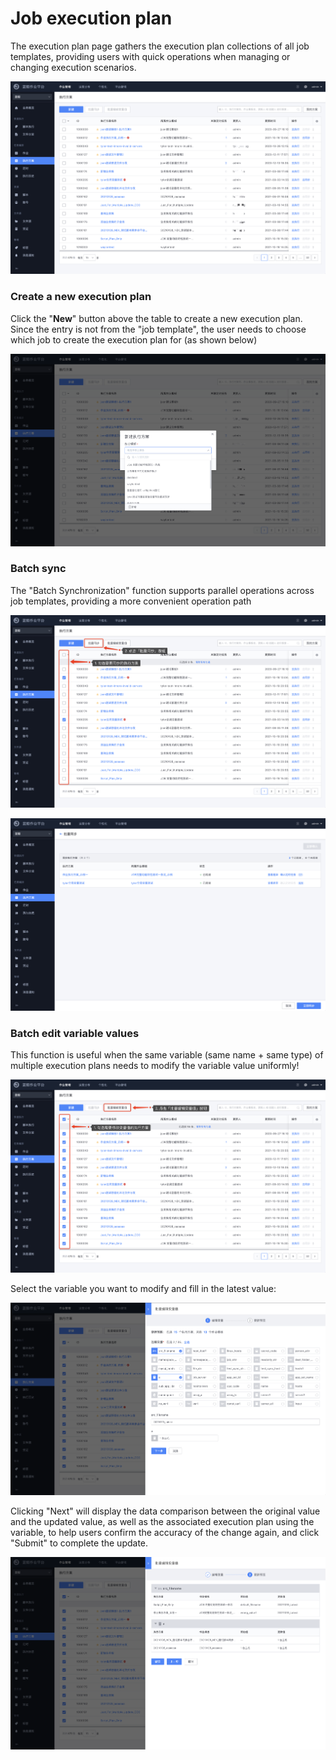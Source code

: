 # Job execution plan

The execution plan page gathers the execution plan collections of all job templates, providing users with quick operations when managing or changing execution scenarios.

![image-20211019205239955](media/image-20211019205239955.png)

### Create a new execution plan

Click the "**New**" button above the table to create a new execution plan. Since the entry is not from the "job template", the user needs to choose which job to create the execution plan for (as shown below)

![image-20211019205335793](media/image-20211019205335793.png)

### Batch sync

The "Batch Synchronization" function supports parallel operations across job templates, providing a more convenient operation path

![image-20211019205733440](media/image-20211019205733440.png)

![image-20211019205918026](media/image-20211019205918026.png)

### Batch edit variable values

This function is useful when the same variable (same name + same type) of multiple execution plans needs to modify the variable value uniformly!

![image-20211019210055662](media/image-20211019210055662.png)

Select the variable you want to modify and fill in the latest value:

![image-20211019210413403](media/image-20211019210413403.png)

Clicking "Next" will display the data comparison between the original value and the updated value, as well as the associated execution plan using the variable, to help users confirm the accuracy of the change again, and click "Submit" to complete the update.

![image-20211019210601241](media/image-20211019210601241.png)